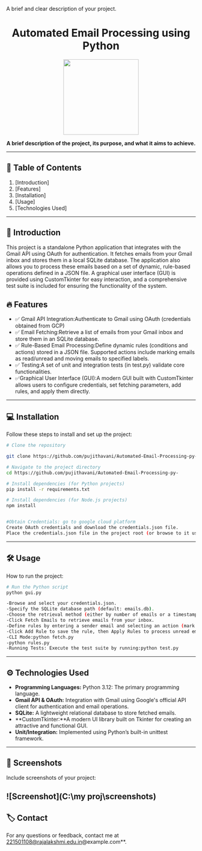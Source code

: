 

A brief and clear description of your project.
<h1 align="center"> Automated Email Processing  using Python</h1>

<p align="center">
  <img src="image.png" width="200">
</p>

<p align="center">
  <b>A brief description of the project, its purpose, and what it aims to achieve.</b>
</p>

---

## 📖 Table of Contents
1. [Introduction]
2. [Features]
3. [Installation]
4. [Usage]
5. [Technologies Used]


---

## 🚀 Introduction
<p>This project is a standalone Python application that integrates with the Gmail API using OAuth for authentication. It fetches emails from your Gmail inbox and stores them in a local SQLite database. The application also allows you to process these emails based on a set of dynamic, rule-based operations defined in a JSON file. A graphical user interface (GUI) is provided using CustomTkinter for easy interaction, and a comprehensive test suite is included for ensuring the functionality of the system.</p>

## 🔥 Features
- ✅ Gmail API Integration:Authenticate to Gmail using OAuth (credentials obtained from GCP)
- ✅ Email Fetching:Retrieve a list of emails from your Gmail inbox and store them in an SQLite database.
- ✅ Rule-Based Email Processing:Define dynamic rules (conditions and actions) stored in a JSON file. Supported    actions include marking emails as read/unread and moving emails to specified labels.
- ✅ Testing:A set of unit and integration tests (in test.py) validate core functionalities.
- ✅Graphical User Interface (GUI):A modern GUI built with CustomTkinter allows users to configure credentials, set fetching parameters, add rules, and apply them directly.

---

## 💻 Installation
Follow these steps to install and set up the project:

```sh
# Clone the repository

git clone https://github.com/pujithavani/Automated-Email-Processing-py-

# Navigate to the project directory
cd https://github.com/pujithavani/Automated-Email-Processing-py-

# Install dependencies (for Python projects)
pip install -r requirements.txt

# Install dependencies (for Node.js projects)
npm install


#Obtain Credentials: go to google cloud platform
Create OAuth credentials and download the credentials.json file.
Place the credentials.json file in the project root (or browse to it using the GUI).
```

---

## 🛠 Usage
How to run the project:

```sh
# Run the Python script
python gui.py

-Browse and select your credentials.json.
-Specify the SQLite database path (default: emails.db).
-Choose the retrieval method (either by number of emails or a timestamp).
-Click Fetch Emails to retrieve emails from your inbox.
-Define rules by entering a sender email and selecting an action (mark as read/unread or move to a label).
-Click Add Rule to save the rule, then Apply Rules to process unread emails accordingly.
-CLI Mode:python fetch.py
-python rules.py
-Running Tests: Execute the test suite by running:python test.py
```

---

## ⚙️ Technologies Used
- **Programming Languages:** Python 3.12: The primary programming language.
- **Gmail API & OAuth:** Integration with Gmail using Google's official API client for authentication and email operations.
- **SQLite:** A lightweight relational database to store fetched emails.
- **CustomTkinter:**A modern UI library built on Tkinter for creating an attractive and functional GUI.
- **Unit/Integration:** Implemented using Python’s built-in unittest framework.

---

## 📸 Screenshots
Include screenshots of your project:

![Screenshot](C:\my proj\screenshots)
---

## 🏷 Contact
For any questions or feedback, contact me at 221501108@rajalakshmi.edu.in@example.com**.

